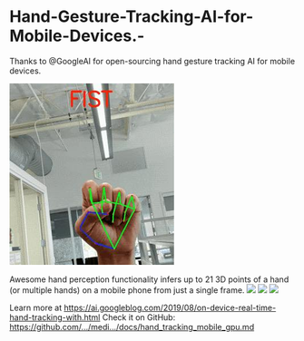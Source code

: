 # Hand-Gesture-Tracking-AI-for-Mobile-Devices.-

Thanks to @GoogleAI for open-sourcing hand gesture tracking AI for mobile devices.‬

![](gesture.jpg)

‪Awesome hand perception functionality infers up to 21 3D points of a hand (or multiple hands) on a mobile phone from just a single frame.
![](image5.jpg)
![](image2.gif)
‬![](image10.gif)

Learn more at https://ai.googleblog.com/2019/08/on-device-real-time-hand-tracking-with.html
‪
Check it on GitHub: https://github.com/…/medi…/docs/hand_tracking_mobile_gpu.md‬
